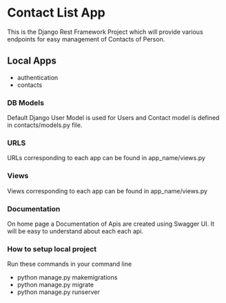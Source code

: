 # Contact List App

This is the Django Rest Framework Project which will provide various endpoints for easy management of Contacts of Person.

## Local Apps

* authentication
* contacts

### DB Models

Default Django User Model is used for Users and Contact model is defined in contacts/models.py file.

### URLS

URLs corresponding to each app can be found in app_name/views.py

### Views

Views corresponding to each app can be found in app_name/views.py

### Documentation

On home page a Documentation of Apis are created using Swagger UI. It will be easy to understand about each each api.

### How to setup local project
Run these commands in your command line

* python manage.py makemigrations
* python manage.py migrate
* python manage.py runserver